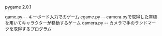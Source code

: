 pygame 2.0.1

game.py -- キーボード入力でのゲーム
cgame.py -- camera.pyで取得した座標を用いてキャラクターが移動するゲーム
camera.py -- カメラで手のランドマークを取得するプログラム